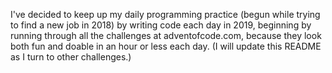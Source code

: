 I've decided to keep up my daily programming practice (begun while trying to find a new job in 2018) by writing code each day in 2019, beginning by running through all the challenges at adventofcode.com, because they look both fun and doable in an hour or less each day. (I will update this README as I turn to other challenges.)

